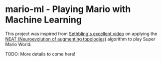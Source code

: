 # mario-ml - Playing Mario with Machine Learning

This project was inspired from [Sethbling's excellent video](https://www.youtube.com/watch?v=qv6UVOQ0F44) on applying the 
[NEAT (Neuroevolution of augmenting topologies)](https://en.wikipedia.org/wiki/Neuroevolution_of_augmenting_topologies) algorithm to play
Super Mario World.

TODO: More details to come here!
